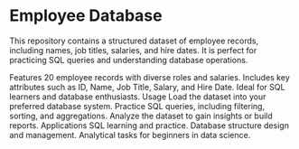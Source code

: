 # Employee Database
This repository contains a structured dataset of employee records, including names, job titles, salaries, and hire dates. It is perfect for practicing SQL queries and understanding database operations.

Features
20 employee records with diverse roles and salaries.
Includes key attributes such as ID, Name, Job Title, Salary, and Hire Date.
Ideal for SQL learners and database enthusiasts.
Usage
Load the dataset into your preferred database system.
Practice SQL queries, including filtering, sorting, and aggregations.
Analyze the dataset to gain insights or build reports.
Applications
SQL learning and practice.
Database structure design and management.
Analytical tasks for beginners in data science.
